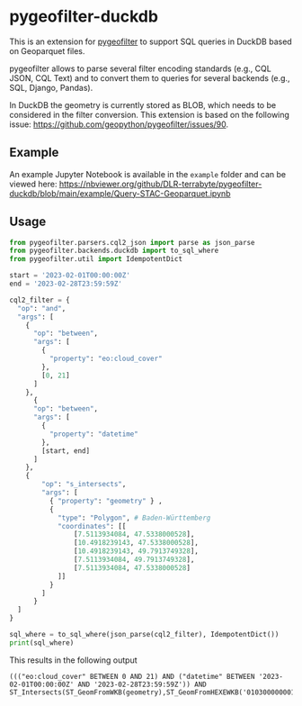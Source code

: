 # pygeofilter-duckdb

This is an extension for [pygeofilter](https://github.com/geopython/pygeofilter) to support SQL queries in DuckDB based on Geoparquet files. 

pygeofilter allows to parse several filter encoding standards (e.g., CQL JSON, CQL Text) and to convert them to queries for several backends (e.g., SQL, Django, Pandas). 

In DuckDB the geometry is currently stored as BLOB, which needs to be considered in the filter conversion. This extension is based on the following issue: https://github.com/geopython/pygeofilter/issues/90. 

## Example
An example Jupyter Notebook is available in the `example` folder and can be viewed here: 
https://nbviewer.org/github/DLR-terrabyte/pygeofilter-duckdb/blob/main/example/Query-STAC-Geoparquet.ipynb

## Usage

```python
from pygeofilter.parsers.cql2_json import parse as json_parse
from pygeofilter.backends.duckdb import to_sql_where
from pygeofilter.util import IdempotentDict

start = '2023-02-01T00:00:00Z'
end = '2023-02-28T23:59:59Z'

cql2_filter = {
  "op": "and",
  "args": [
    {
      "op": "between",
      "args": [
        {
          "property": "eo:cloud_cover"
        },
        [0, 21]
      ]
    },
      {
      "op": "between",
      "args": [
        {
          "property": "datetime"
        },
        [start, end]
      ]
    },
    {
        "op": "s_intersects",
        "args": [
          { "property": "geometry" } ,
          {
            "type": "Polygon", # Baden-Württemberg
            "coordinates": [[
                [7.5113934084, 47.5338000528],
    			[10.4918239143, 47.5338000528],
    			[10.4918239143, 49.7913749328],
    			[7.5113934084, 49.7913749328],
    			[7.5113934084, 47.5338000528]
            ]]
          }
        ]
      }
  ]
}

sql_where = to_sql_where(json_parse(cql2_filter), IdempotentDict())
print(sql_where)
```

This results in the following output

```
((("eo:cloud_cover" BETWEEN 0 AND 21) AND ("datetime" BETWEEN '2023-02-01T00:00:00Z' AND '2023-02-28T23:59:59Z')) AND ST_Intersects(ST_GeomFromWKB(geometry),ST_GeomFromHEXEWKB('0103000000010000000500000034DFB1B6AA0B1E4085B0648F53C44740509E1658D0FB244085B0648F53C44740509E1658D0FB244006A017C64BE5484034DFB1B6AA0B1E4006A017C64BE5484034DFB1B6AA0B1E4085B0648F53C44740')))
```
